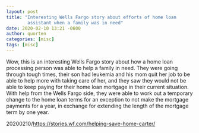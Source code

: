 ```yaml
---
layout: post
title: "Interesting Wells Fargo story about efforts of home loan
        assistant when a family was in need"
date: 2020-02-10 13:21 -0600
author: quorten
categories: [misc]
tags: [misc]
---
```


Wow, this is an interesting Wells Fargo story about how a home loan
processing person was able to help a family in need.  They were going
through tough times, their son had leukemia and his mom quit her job
to be able to help more with taking care of her, and they saw they
would not be able to keep paying for their home loan mortgage in their
current situation.  With help from the Wells Fargo side, they were
able to work out a temporary change to the home loan terms for an
exception to not make the mortgage payments for a year, in exchange
for extending the length of the mortgage term by one year.

20200210/https://stories.wf.com/helping-save-home-carter/
